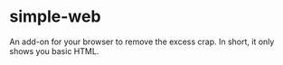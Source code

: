 # simple-web
An add-on for your browser to remove the excess crap. In short, it only shows you basic HTML.
